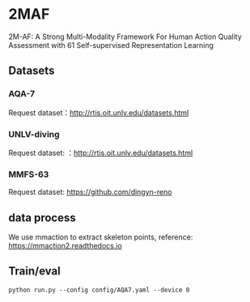 # 2MAF
2M-AF: A Strong Multi-Modality Framework For Human Action Quality Assessment with 61 Self-supervised Representation Learning

## Datasets

### AQA-7

Request dataset：http://rtis.oit.unlv.edu/datasets.html

### UNLV-diving

Request dataset: ：http://rtis.oit.unlv.edu/datasets.html

### MMFS-63

Request dataset: https://github.com/dingyn-reno

## data process

We use mmaction to extract skeleton points, reference: https://mmaction2.readthedocs.io

## Train/eval

```shell
python run.py --config config/AQA7.yaml --device 0
```



